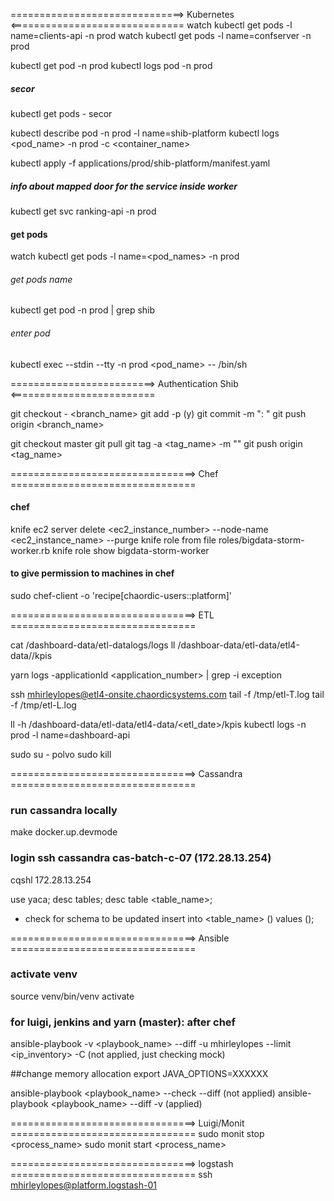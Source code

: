 ==============================> Kubernetes <==============================
watch kubectl get pods -l name=clients-api -n prod
watch kubectl get pods -l name=confserver -n prod

kubectl get pod -n prod
kubectl logs pod -n prod

##### secor
kubectl get pods - secor

kubectl describe pod -n prod -l name=shib-platform
kubectl logs <pod_name> -n prod -c <container_name>

kubectl apply -f applications/prod/shib-platform/manifest.yaml

##### info about mapped door for the service inside worker
kubectl get svc ranking-api -n prod

#### get pods
watch kubectl get pods -l name=<pod_names> -n prod

###### get pods name
kubectl get pod -n prod | grep shib

###### enter pod
kubectl exec --stdin --tty -n prod <pod_name> -- /bin/sh


=========================> Authentication Shib <=========================

git checkout - <branch_name>
git add -p (y)
git commit -m "<syntax>: <message>"
git push origin <branch_name>

git checkout master
git pull
git tag -a <tag_name> -m "<message>"
git push origin <tag_name>


================================> Chef ================================
#### chef
knife ec2 server delete <ec2_instance_number> --node-name <ec2_instance_name> --purge
knife role from file roles/bigdata-storm-worker.rb
knife role show bigdata-storm-worker

#### to give permission to machines in chef
sudo chef-client -o 'recipe[chaordic-users::platform]'


================================> ETL ================================

cat  /dashboard-data/etl-datalogs/logs
ll   /dashboar-data/etl-data/etl4-data/<data>/kpis

yarn logs -applicationId <application_number> | grep -i exception

ssh mhirleylopes@etl4-onsite.chaordicsystems.com
tail -f /tmp/etl-T.log
tail -f /tmp/etl-L.log

ll -h /dashboard-data/etl-data/etl4-data/<etl_date>/kpis
kubectl logs -n prod -l name=dashboard-api

sudo su - polvo
sudo kill

================================> Cassandra ================================
### run cassandra locally
make docker.up.devmode

### login ssh cassandra cas-batch-c-07 (172.28.13.254)
cqshl 172.28.13.254

use yaca;
desc tables;
desc table <table_name>;
 - check for schema to be updated 
insert into <table_name> (<cols>) values (<values>);

================================> Ansible ================================
### activate venv
source venv/bin/venv activate

### for luigi, jenkins and yarn (master): after chef
ansible-playbook -v <playbook_name> --diff -u mhirleylopes --limit <ip_inventory> -C (not applied, just checking mock)

##change memory allocation
export JAVA_OPTIONS=XXXXXX


ansible-playbook <playbook_name> --check --diff (not applied)
ansible-playbook <playbook_name> --diff -v (applied)


================================> Luigi/Monit ================================
sudo monit stop <process_name>
sudo monit start <process_name>


================================> logstash ================================
ssh mhirleylopes@platform.logstash-01

